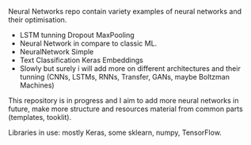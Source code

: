 Neural Networks repo contain variety examples of neural networks and their optimisation.
- LSTM tunning Dropout MaxPooling
- Neural Network in compare to classic ML.
- NeuralNetwork Simple
- Text Classification Keras Embeddings
- Slowly but surely i will add more on different architectures and their tunning (CNNs, LSTMs, RNNs, Transfer, GANs, maybe Boltzman Machines)

This repository is in progress and I aim to add more neural networks in future, make more structure and resources material from common parts (templates, tooklit).

Libraries in use: mostly Keras, some sklearn, numpy, TensorFlow.
